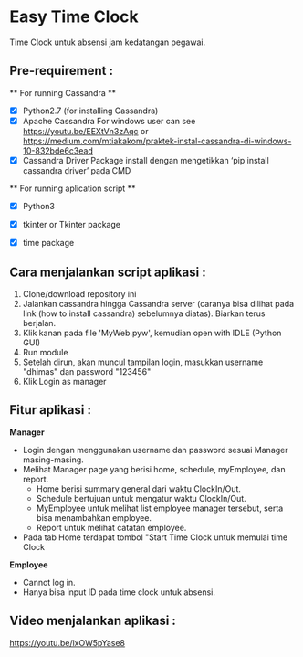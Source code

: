 # Easy Time Clock
Time Clock untuk absensi jam kedatangan pegawai.

## Pre-requirement :
** For running Cassandra **
- [x] Python2.7 (for installing Cassandra)
- [x] Apache Cassandra
      For windows user can see https://youtu.be/EEXtVn3zAqc or https://medium.com/mtiakakom/praktek-instal-cassandra-di-windows-10-832bde6c3ead
-	[x] Cassandra Driver Package 
      install dengan mengetikkan ‘pip install cassandra driver’ pada CMD
      
** For running aplication script **
- [x] Python3 
- [x] tkinter or Tkinter package
- [x] time package


## Cara menjalankan script aplikasi :
1. Clone/download repository ini
2. Jalankan cassandra hingga Cassandra server (caranya bisa dilihat pada link (how to install cassandra) sebelumnya diatas). Biarkan terus berjalan.
3. Klik kanan pada file 'MyWeb.pyw', kemudian open with IDLE (Python GUI)
4. Run module
5. Setelah dirun, akan muncul tampilan login, masukkan username "dhimas" dan password "123456"
6. Klik Login as manager

## Fitur aplikasi :
**Manager**
- Login dengan menggunakan username dan password sesuai Manager masing-masing.
- Melihat Manager page yang berisi home, schedule, myEmployee, dan report.
  - Home berisi summary general dari waktu ClockIn/Out.
  - Schedule bertujuan untuk mengatur waktu ClockIn/Out.
  - MyEmployee untuk melihat list employee manager tersebut, serta bisa menambahkan employee.
  - Report untuk melihat catatan employee.
- Pada tab Home terdapat tombol "Start Time Clock untuk memulai time Clock

**Employee**
-	Cannot log in.
-	Hanya bisa input ID pada time clock untuk absensi.


## Video menjalankan aplikasi :
https://youtu.be/lxOW5pYase8
